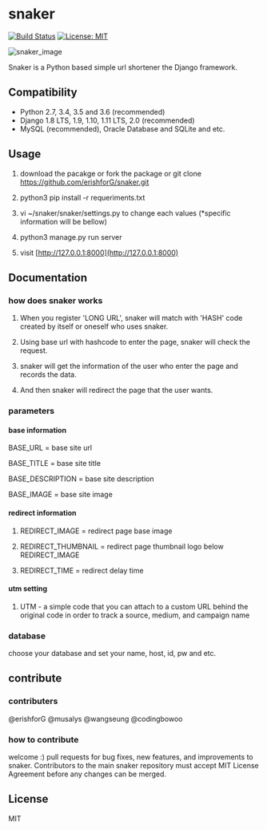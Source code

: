 # snaker

[![Build Status](https://travis-ci.org/erishforG/snaker.svg?branch=master)](https://travis-ci.org/erishforG/snaker)
[![License: MIT](https://img.shields.io/badge/License-MIT-yellow.svg)](https://github.com/erishforG/snaker/blob/master/LICENSE)

![snaker_image](https://github.com/erishforG/snaker/blob/master/server_image.jpeg)

Snaker is a Python based simple url shortener the Django framework.

## Compatibility

* Python 2.7, 3.4, 3.5 and 3.6 (recommended)
* Django 1.8 LTS, 1.9, 1.10, 1.11 LTS, 2.0 (recommended)
* MySQL (recommended), Oracle Database and SQLite and etc.

## Usage

1) download the pacakge or fork the package or git clone https://github.com/erishforG/snaker.git

2) python3 pip install -r requeriments.txt

2) vi ~/snaker/snaker/settings.py to change each values (*specific information will be bellow)

3) python3 manage.py run server

4) visit [http://127.0.0.1:8000](http://127.0.0.1:8000)

## Documentation
### how does snaker works

1) When you register 'LONG URL', snaker will match with 'HASH' code created by itself or oneself who uses snaker. 

2) Using base url with hashcode to enter the page, snaker will check the request.

3) snaker will get the information of the user who enter the page and records the data.

4) And then snaker will redirect the page that the user wants.

### parameters
#### base information
BASE_URL = base site url

BASE_TITLE = base site title

BASE_DESCRIPTION = base site description

BASE_IMAGE = base site image

#### redirect information
1) REDIRECT_IMAGE = redirect page base image

2) REDIRECT_THUMBNAIL = redirect page thumbnail logo below REDIRECT_IMAGE

3) REDIRECT_TIME = redirect delay time

#### utm setting
1) UTM - a simple code that you can attach to a custom URL behind the original code in order to track a source, medium, and campaign name

### database
choose your database and set your name, host, id, pw and etc.

## contribute
### contributers

@erishforG 
@musalys
@wangseung
@codingbowoo

### how to contribute

welcome :) pull requests for bug fixes, new features, and improvements to snaker. Contributors to the main snaker repository must accept MIT License Agreement before any changes can be merged.

## License

MIT
